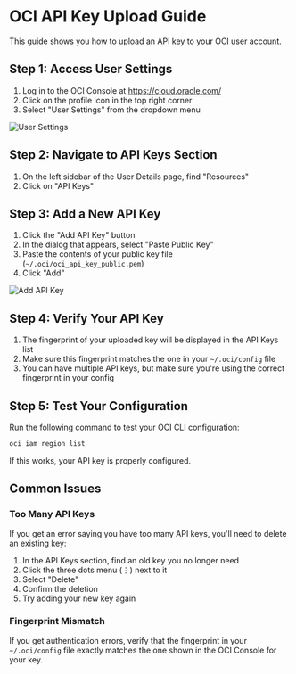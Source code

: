 # OCI API Key Upload Guide

This guide shows you how to upload an API key to your OCI user account.

## Step 1: Access User Settings

1. Log in to the OCI Console at https://cloud.oracle.com/
2. Click on the profile icon in the top right corner
3. Select "User Settings" from the dropdown menu

![User Settings](https://docs.oracle.com/en-us/iaas/Content/Resources/Images/console_profile_menu.png)

## Step 2: Navigate to API Keys Section

1. On the left sidebar of the User Details page, find "Resources"
2. Click on "API Keys"

## Step 3: Add a New API Key

1. Click the "Add API Key" button
2. In the dialog that appears, select "Paste Public Key"
3. Paste the contents of your public key file (`~/.oci/oci_api_key_public.pem`)
4. Click "Add"

![Add API Key](https://docs.oracle.com/en-us/iaas/Content/Resources/Images/add_api_key_dialog.png)

## Step 4: Verify Your API Key

1. The fingerprint of your uploaded key will be displayed in the API Keys list
2. Make sure this fingerprint matches the one in your `~/.oci/config` file
3. You can have multiple API keys, but make sure you're using the correct fingerprint in your config

## Step 5: Test Your Configuration

Run the following command to test your OCI CLI configuration:

```bash
oci iam region list
```

If this works, your API key is properly configured.

## Common Issues

### Too Many API Keys

If you get an error saying you have too many API keys, you'll need to delete an existing key:

1. In the API Keys section, find an old key you no longer need
2. Click the three dots menu (⋮) next to it
3. Select "Delete"
4. Confirm the deletion
5. Try adding your new key again

### Fingerprint Mismatch

If you get authentication errors, verify that the fingerprint in your `~/.oci/config` file exactly matches the one shown in the OCI Console for your key.
